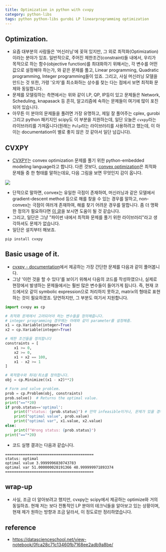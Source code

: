 ```yaml
---
title: Optimization in python with cvxpy
category: python-libs
tags: python python-libs gurobi LP linearprogramming optimization
---
```


## Optimization.

- 요즘 대부분의 사람들은 '머신러닝'에 꽂혀 있지만, 그 외로 최적화(Optimization)이라는 분야가 있죠. 일반적으로, 주어진 제한조건(constraint)들 내에서, 우리가 목적으로 하는 함수(objective function)를 최대화하기 위해서는, 각 변수를 어떤 값으로 설정해야 하는가, 와 같은 문제를 풀고, Linear programming, Quadratic programming, Integer programming들이 있죠. 그리고, 사실 머신러닝 모델을 만드는 것 또한, 가령 '오차'를 최소화하는 상수를 찾는 다는 점에서 보면 최적화 문제와 동일합니다. 
- 문제를 모델링하는 측면에서는 위와 같이 LP, QP, IP등이 있고 문제들은 Network, Scheduling, knapasack 등 흔히, 알고리즘에 속하는 문제들이 여기에 많이 포진되어 있습니다. 
- 아무튼 이 분야의 문제들을 풀려면 가장 유명하고, 제일 잘 풀어주는 cplex, gurobi 그리고 python 패키지인 scipy도 이 부분을 지원하는데, 일단 오늘은 `cvxpy`라는 라이브러리를 가져옵니다(원래는 `Pulp`라는 라이브러리를 사용하려고 했는데, 이 아이는 documentation이 별로 좋지 않은 것 같아서 일단 넘깁니다). 

## CVXPY

- [CVXPY](https://www.cvxpy.org/tutorial/intro/index.html)는 convex optimization 문제를 풀기 위한 python-embedded modeling language라고 합니다. 다른 것보다, [convex optimization](http://sanghyukchun.github.io/63/)은 최적화 문제들 중 한 형태를 말하는데요, 다음 그림을 보면 무엇인지 감이 옵니다. 

![](https://www.researchgate.net/profile/Jennifer_Rexford/publication/226717592/figure/fig4/AS:302225588015118@1449067603956/Convex-and-nonconvex-functions-A-function-g-is-a-convex-function-if-domain-of-g-is-a.png)

- 단적으로 말하면, convex는 유일한 극점이 존재하여, 머신러닝과 같은 모델에서 gradient-descent method 등으로 해를 찾을 수 있는 경우를 말하고, non-convex는 극점이 여러개 존재하여, 해를 찾기 어려운 경우를 말합니다. 좀 더 명확한 정의가 필요하다면 [이 글](http://sanghyukchun.github.io/63/)을 보시면 도움이 될 것 같습니다.
- 그리고, 일단은 그냥 "파이썬 내에서 최적화 문제를 풀기 위한 라이브러리"라고 생각하셔도 문제가 없습니다. 
- 일단은 설치부터 해보죠. 

```
pip install cvxpy
```

## Basic usage of it. 

- [cvxpy - documentation](https://www.cvxpy.org/tutorial/intro/index.html#changing-the-problem)에서 제공하는 가장 간단한 문제를 다음과 같이 풀어봅니다. 
- 그냥 '이런 것을 할 수 있다'를 보이기 위해서 다음의 코드를 작성하였으나, 실제로 현장에서 발생하는 문제들에서는 훨씬 많은 변수들이 들어가게 됩니다. 즉, 현재 코드에서오 같이 symbolic expression으로 처리하지 못하고, matrix의 형태로 표현하는 것이 필요하겠죠. 당연하지만, 그 부분도 여기서 지원합니다. 

```python
import cvxpy as cp 

# 최적화 문제에서 고려되어야 하는 변수들을 정의해줍니다.
# integer programming 경우에는 아래와 같이 parameter를 설정해줌.
x1 = cp.Variable(integer=True)
x2 = cp.Variable(integer=True)

# 제한 조건들을 정의합니다
constraints = [
    x1 >= 0, 
    x2 >= 0, 
    x1 + x2 == 100,
    x1 - x2 >= 1
]

# 목적함수와 최대/최소를 정의합니다.
obj = cp.Minimize((x1 - x2)**2)

# Form and solve problem.
prob = cp.Problem(obj, constraints)
prob.solve()  # Returns the optimal value.
print("=="*20)
if prob.status=='optimal':
    print(f"status: {prob.status}") # 만약 infeasible이거나, 문제가 있을 경우 여기서 알 수 있음.
    print("optimal value", prob.value)
    print("optimal var", x1.value, x2.value)
else:
    print(f"Wrong status: {prob.status}")
print("=="*20)
```

- 코드 실행 결과는 다음과 같습니다. 

```
========================================
status: optimal
optimal value 3.9999996830743783
optimal var 51.000000028191366 48.999999971893374
========================================
```

## wrap-up

- 사실, 조금 더 알아보려고 했지만, cvxpy는 scipy에서 제공하는 optimize와 거의 동일하죠. 현재 저는 보다 전통적인 LP 분야의 테크닉들을 알아보고 있는 상황이며, 현재 제가 원하는 방향과 조금 달라서, 이 정도로만 정리하였습니다. 


## reference

- <https://datascienceschool.net/view-notebook/0fca28c71c13460fb7168ee2adb9a8be/>